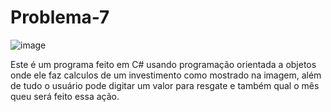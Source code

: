 # Problema-7
![image](https://github.com/VitorVargass/Problema-7/assets/121463179/9a4360ec-43ed-4f01-b5e6-2b430ea42d18)

Este é um programa feito em C# usando programação orientada a objetos onde ele faz calculos de um investimento como mostrado na imagem, além de tudo o usuário pode digitar um valor para resgate e também qual o mês queu será feito essa ação.
